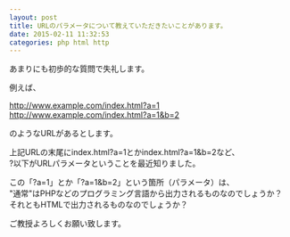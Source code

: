 ```yaml
---
layout: post
title: URLのパラメータについて教えていただきたいことがあります。
date: 2015-02-11 11:32:53
categories: php html http
---
```

<p>あまりにも初歩的な質問で失礼します。</p>

<p>例えば、</p>

<p><a href="http://www.example.com/index.html?a=1" rel="nofollow">http://www.example.com/index.html?a=1</a><br>
<a href="http://www.example.com/index.html?a=1&amp;b=2" rel="nofollow">http://www.example.com/index.html?a=1&amp;b=2</a></p>

<p>のようなURLがあるとします。</p>

<p>上記URLの末尾にindex.html?a=1とかindex.html?a=1&amp;b=2など、<br>
?以下がURLパラメータということを最近知りました。</p>

<p>この「?a=1」とか「?a=1&amp;b=2」という箇所（パラメータ）は、<br>
"通常"はPHPなどのプログラミング言語から出力されるものなのでしょうか？<br>
それともHTMLで出力されるものなのでしょうか？</p>

<p>ご教授よろしくお願い致します。</p>
